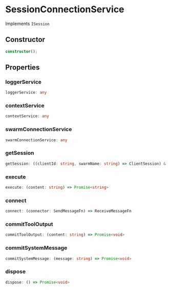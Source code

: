 # SessionConnectionService

Implements `ISession`

## Constructor

```ts
constructor();
```

## Properties

### loggerService

```ts
loggerService: any
```

### contextService

```ts
contextService: any
```

### swarmConnectionService

```ts
swarmConnectionService: any
```

### getSession

```ts
getSession: ((clientId: string, swarmName: string) => ClientSession) & IClearableMemoize<string> & IControlMemoize<string, ClientSession>
```

### execute

```ts
execute: (content: string) => Promise<string>
```

### connect

```ts
connect: (connector: SendMessageFn) => ReceiveMessageFn
```

### commitToolOutput

```ts
commitToolOutput: (content: string) => Promise<void>
```

### commitSystemMessage

```ts
commitSystemMessage: (message: string) => Promise<void>
```

### dispose

```ts
dispose: () => Promise<void>
```
